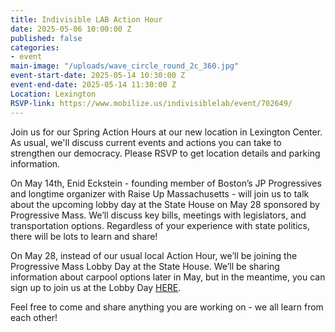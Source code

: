 ```yaml
---
title: Indivisible LAB Action Hour
date: 2025-05-06 10:00:00 Z
published: false
categories:
- event
main-image: "/uploads/wave_circle_round_2c_360.jpg"
event-start-date: 2025-05-14 10:30:00 Z
event-end-date: 2025-05-14 11:30:00 Z
Location: Lexington
RSVP-link: https://www.mobilize.us/indivisiblelab/event/702649/
---
```


Join us for our Spring Action Hours at our new location in Lexington Center. As usual, we'll discuss current events and actions you can take to strengthen our democracy. Please RSVP to get location details and parking information.

On May 14th, Enid Eckstein - founding member of Boston’s JP Progressives and longtime organizer with Raise Up Massachusetts - will join us to talk about the upcoming lobby day at the State House on May 28 sponsored by Progressive Mass. We’ll discuss key bills, meetings with legislators, and transportation options. Regardless of your experience with state politics, there will be lots to learn and share!

On May 28, instead of our usual local Action Hour, we’ll be joining the Progressive Mass Lobby Day at the State House. We’ll be sharing information about carpool options later in May, but in the meantime, you can sign up to join us at the Lobby Day [HERE](https://actionnetwork.org/events/progressive-mass-2025-lobby-day).

Feel free to come and share anything you are working on - we all learn from each other!

